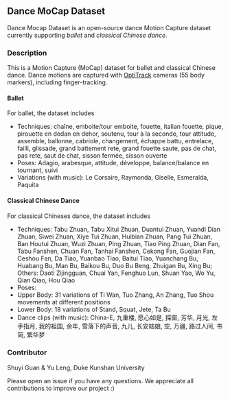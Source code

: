 ## Dance MoCap Dataset
Dance Mocap Dataset is an open-source dance Motion Capture dataset currently supporting *ballet* and *classical Chinese dance*.

### Description
This is a Motion Capture (MoCap) dataset for ballet and classical Chinese dance. Dance motions are captured with [OptiTrack](https://optitrack.com/) cameras (55 body markers), including finger-tracking. 

#### Ballet
For ballet, the dataset includes 

* Techniques: chaîne, emboite/tour emboite, fouette, italian fouette, pique, pirouette en dedan en dehor, soutenu, tour à la seconde, tour attitude, assemble, ballonne, cabriole, changement, échappe battu, entrelace, failli, glissade, grand battement rete, grand fouette saute, pas de chat, pas rete, saut de chat, sisson fermée, sisson ouverte
* Poses: Adagio, arabesque, attitude, développe, balance/balance en tournant, suivi
* Variations (with music): Le Corsaire, Raymonda, Giselle, Esmeralda, Paquita

#### Classical Chinese Dance
For classical Chineses dance, the dataset includes 

* Techniques: Tabu Zhuan, Tabu Xitui Zhuan, Duantui Zhuan, Yuandi Dian Zhuan, Siwei Zhuan, Xiye Tui Zhuan, Huibian Zhuan, Pang Tui Zhuan, Ban Houtui Zhuan, Wuzi Zhuan, Ping Zhuan, Tiao Ping Zhuan, Dian Fan, Tabu Fanshen, Chuan Fan, Tanhai Fanshen, Cekong Fan, Guojian Fan, Ceshou Fan, Da Tiao, Yuanbao Tiao, Baitui Tiao, Yuanchang Bu, Huabang Bu, Man Bu, Baikou Bu, Duo Bu Beng, Zhuigan Bu, Xing Bu; Others: Daoti Zijingguan, Chuai Yan, Fenghuo Lun, Shuan Yao, Wo Yu, Qian Qiao, Hou Qiao
* Poses: 
*   Upper Body: 31 variations of Ti Wan, Tuo Zhang, An Zhang, Tuo Shou movements at different positions 
*   Lower Body: 18 variations of Stand, Squat, Jete, Ta Bu
* Dance clips (with music): China-E, 九重楼, 愿心如是, 探窗, 芳华, 月光, 左手指月, 我的祖国, 余年, 雪落下的声音, 九儿, 长安姑娘, 空, 万疆, 路过人间, 书简, 繁华梦

### Contributor
Shuyi Guan & Yu Leng, Duke Kunshan University

Please open an issue if you have any questions. We appreciate all contributions to improve our project :)
